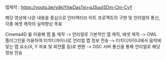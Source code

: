 맵제작 : https://youtu.be/ydkiYtiwDas?si=gJSuuISDm-Cm-CyY


해당 영상에 나온 내용을 중심으로 인터렉티브 아트 프로젝트의 구현 및 언리얼의 통신, 각종 에셋 제작의 실력향상 목표


Cinema4D 를 이용해 맵 틀 제작 -> 언리얼로 기본적인 맵 제작, 에셋 제작 -> OWL 플러그인을 이용하여 터치디자이너로 언리얼 맵 정보 전송 -> 터치디자이너에서 음악에 맞는 맵 요소(X, Y 좌표 및 회전률 등)로 변환 -> OSC 서버 통신을 통해 언리얼로 해당 정보 전송
